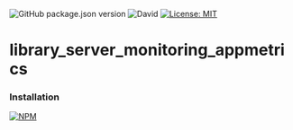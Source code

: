 ![GitHub package.json version](https://img.shields.io/github/package-json/v/thzero/library_server_monitoring_appmetrics)
![David](https://img.shields.io/david/thzero/library_server_monitoring_appmetrics)
[![License: MIT](https://img.shields.io/badge/License-MIT-yellow.svg)](https://opensource.org/licenses/MIT)

# library_server_monitoring_appmetrics

### Installation

[![NPM](https://nodei.co/npm/@thzero/library_server_monitoring_appmetrics.png?compact=true)](https://npmjs.org/package/@thzero/library_server_monitoring_appmetrics)

